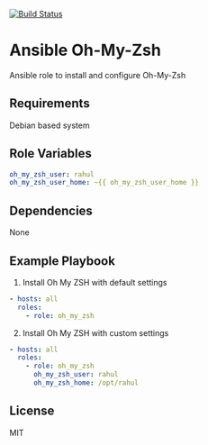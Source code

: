 [![Build Status](https://travis-ci.org/rahul0705/ansible-oh-my-zsh.svg?branch=master)](https://travis-ci.org/rahul0705/ansible-oh-my-zsh)

Ansible Oh-My-Zsh
=========

Ansible role to install and configure Oh-My-Zsh

Requirements
------------

Debian based system

Role Variables
--------------

```yaml
oh_my_zsh_user: rahul
oh_my_zsh_user_home: ~{{ oh_my_zsh_user_home }}
```

Dependencies
------------

None

Example Playbook
----------------

1) Install Oh My ZSH with default settings

```yaml
- hosts: all
  roles:
    - role: oh_my_zsh
```

2) Install Oh My ZSH with custom settings

```yaml
- hosts: all
  roles:
    - role: oh_my_zsh
      oh_my_zsh_user: rahul
      oh_my_zsh_home: /opt/rahul
```

License
-------

MIT
